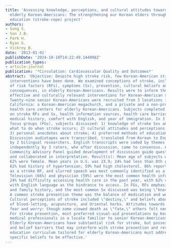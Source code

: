 ```yaml
---
title: 'Assessing knowledge, perceptions, and cultural attitudes towards stroke in
  elderly Korean-Americans: The strengthening our Korean elders through community-partnered
  education (stroke-cope) project'
authors:
- Song S.
- Son J.B.
- Park H.
- Ryan G.
- Vickrey B.
date: '2013-01-01'
publishDate: '2024-10-10T14:22:49.144098Z'
publication_types:
- article-journal
publication: '*Circulation: Cardiovascular Quality and Outcomes*'
abstract: 'Objective: Despite high stroke risk, few Korean-American stroke prevention
  interventions have been done. We examined conceptions of stroke, including knowledge
  of risk factors (RFs), symptoms (Sx), prevention, cultural beliefs and perceived
  consequences, in elderly Korean-Americans. Results were to inform the design of
  effective and culturally relevant interventions for Korean-American seniors. Method(s):
  Twenty-nine senior Korean-Americans were recruited from 3 locations in southern
  California: a Korean-American megachurch, and a private and a non-profit adult day
  health care centers for elderly Korean-Americans. Subjects completed a questionnaire
  on stroke RFs and Sx, health information sources, health care barriers, personal
  medical history, comfort with English, and year of immigration. In 3 moderator-facilitated
  focus groups (FGs), subjects discussed: 1) knowledge of stroke Sxs and RFs, and
  what to do when stroke occurs; 2) cultural attitudes and perceptions about stroke;
  3) personal anecdotes about stroke; 4) preferred methods of education intervention.
  Discussion audiotapes were transcribed, translated from Korean to English, and validated
  by 2 bilingual researchers. English transcripts were coded by themes and subthemes
  independently by 3 raters, who after discussion, came to consensus. An 8-member
  Community Advisory Panel guided development of discussion guide questions and translations,
  and collaborated in interpretation. Result(s): Mean age of subjects was 79.7 years,
  62% were female. Mean years in U.S. was 23.9; 24% had less than 8th grade education.
  62% had history of hypertension; 59% had high cholesterol. 86% reported hypertension
  as a stroke RF, and slurred speech was most commonly identified as a stroke Sx (76%).
  Television (66%) and physician (59%) were the most common health information sources.
  24% had difficulty accessing health care in the past year, with 62% citing discomfort
  with English language as the hindrance to access. In FGs, RFs emphasized were hypertension
  and family history, and the most common Sx discussed was being \"knocked out.\"
  A common stroke prevention theme was the balance of medication and wellness (exercise/diet).
  Cultural perceptions of stroke included \"destiny,\" and beliefs about the efficacy
  of blood-letting, acupuncture, and Oriental herbs. Attitudes towards stroke included
  fear and worry: though some viewed death as \"fate,\" others felt need for education.
  For stroke prevention, most preferred visual-aid presentations by Korean-speaking
  medical professionals in a locale familiar to senior Korean-Americans. Conclusion(s):
  Elderly Korean-Americans have substantial risk for stroke, but possess both language
  and belief barriers that may interfere with stroke prevention and response. A stroke
  education curriculum tailored for elderly Korean-Americans must address these culturally
  specific beliefs to be effective.'
---
```

